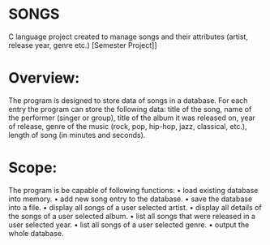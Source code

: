 # SONGS
C language project created to manage songs and their attributes (artist, release year, genre etc.) [Semester Project]]

# Overview:
The program is designed to store data of songs in a database. For each entry the program can store the following data: title of the song, name of the performer (singer or group), title of the album it was released on, year of release, genre of the music (rock, pop, hip-hop, jazz, classical, etc.), length of song (in minutes and seconds). 

# Scope:
The program is be capable of following functions:
  •	load existing database into memory.
  •	add new song entry to the database.
  •	save the database into a file.
  •	display all songs of a user selected artist.
  •	display all details of the songs of a user selected album.
  •	list all songs that were released in a user selected year.
  •	list all songs of a user selected genre.
  •	output the whole database.
